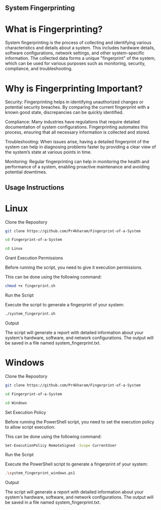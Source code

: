 ## System Fingerprinting
# What is Fingerprinting?
System fingerprinting is the process of collecting and identifying various characteristics and details about a system. This includes hardware details, software configurations, network settings, and other system-specific information. The collected data forms a unique "fingerprint" of the system, which can be used for various purposes such as monitoring, security, compliance, and troubleshooting.

# Why is Fingerprinting Important?
Security: Fingerprinting helps in identifying unauthorized changes or potential security breaches. By comparing the current fingerprint with a known good state, discrepancies can be quickly identified.

Compliance: Many industries have regulations that require detailed documentation of system configurations. Fingerprinting automates this process, ensuring that all necessary information is collected and stored.

Troubleshooting: When issues arise, having a detailed fingerprint of the system can help in diagnosing problems faster by providing a clear view of the system’s state at various points in time.

Monitoring: Regular fingerprinting can help in monitoring the health and performance of a system, enabling proactive maintenance and avoiding potential downtimes.

##  Usage Instructions
# Linux
Clone the Repository
```bash
git clone https://github.com/Pr4kharam/Fingerprint-of-a-System
```
```bash
cd Fingerprint-of-a-System

cd Linux
```
Grant Execution Permissions

Before running the script, you need to give it execution permissions.

This can be done using the following command:
```bash
chmod +x fingerprint.sh
```
Run the Script

Execute the script to generate a fingerprint of your system:
```bash
./system_fingerprint.sh
```
Output

The script will generate a report with detailed information about your system's hardware, software, and network configurations. The output will be saved in a file named system_fingerprint.txt.

# Windows

Clone the Repository
```bash
git clone https://github.com/Pr4kharam/Fingerprint-of-a-System
```
```bash
cd Fingerprint-of-a-System

cd Windows
```

Set Execution Policy

Before running the PowerShell script, you need to set the execution policy to allow script execution.

This can be done using the following command:
```bash
Set-ExecutionPolicy RemoteSigned -Scope CurrentUser
```

Run the Script

Execute the PowerShell script to generate a fingerprint of your system:

```bash
.\system_fingerprint_windows.ps1
```

Output

The script will generate a report with detailed information about your system's hardware, software, and network configurations. The output will be saved in a file named system_fingerprint.txt.
